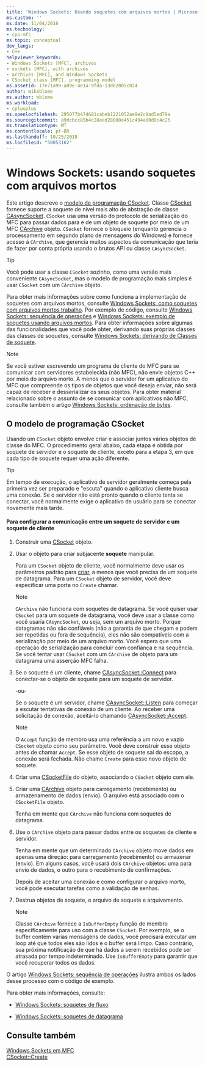 ```yaml
---
title: 'Windows Sockets: Usando soquetes com arquivos mortos | Microsoft Docs'
ms.custom: ''
ms.date: 11/04/2016
ms.technology:
- cpp-mfc
ms.topic: conceptual
dev_langs:
- C++
helpviewer_keywords:
- Windows Sockets [MFC], archives
- sockets [MFC], with archives
- archives [MFC], and Windows Sockets
- CSocket class [MFC], programming model
ms.assetid: 17e71a99-a09e-4e1a-9fda-13d62805c824
author: mikeblome
ms.author: mblome
ms.workload:
- cplusplus
ms.openlocfilehash: 295077b474681cabeb1221052ae9e2c9ad5ed79a
ms.sourcegitcommit: a9dcbcc85b4c28eed280d8e451c494a00d8c4c25
ms.translationtype: MT
ms.contentlocale: pt-BR
ms.lasthandoff: 10/25/2018
ms.locfileid: "50053162"
---
```

# <a name="windows-sockets-using-sockets-with-archives"></a>Windows Sockets: usando soquetes com arquivos mortos

Este artigo descreve o [modelo de programação CSocket](#_core_the_csocket_programming_model). Classe [CSocket](../mfc/reference/csocket-class.md) fornece suporte a soquete de nível mais alto de abstração de classe [CAsyncSocket](../mfc/reference/casyncsocket-class.md). `CSocket` usa uma versão do protocolo de serialização do MFC para passar dados para e de um objeto de soquete por meio de um MFC [CArchive](../mfc/reference/carchive-class.md) objeto. `CSocket` fornece o bloqueio (enquanto gerencia o processamento em segundo plano de mensagens do Windows) e fornece acesso à `CArchive`, que gerencia muitos aspectos da comunicação que teria de fazer por conta própria usando o brutos API ou classe `CAsyncSocket`.

> [!TIP]
>  Você pode usar a classe `CSocket` sozinho, como uma versão mais conveniente `CAsyncSocket`, mas o modelo de programação mais simples é usar `CSocket` com um `CArchive` objeto.

Para obter mais informações sobre como funciona a implementação de soquetes com arquivos mortos, consulte [Windows Sockets: como soquetes com arquivos mortos trabalho](../mfc/windows-sockets-how-sockets-with-archives-work.md). Por exemplo de código, consulte [Windows Sockets: sequência de operações](../mfc/windows-sockets-sequence-of-operations.md) e [Windows Sockets: exemplo de soquetes usando arquivos mortos](../mfc/windows-sockets-example-of-sockets-using-archives.md). Para obter informações sobre algumas das funcionalidades que você pode obter, derivando suas próprias classes das classes de soquetes, consulte [Windows Sockets: derivando de Classes de soquete](../mfc/windows-sockets-deriving-from-socket-classes.md).

> [!NOTE]
>  Se você estiver escrevendo um programa de cliente do MFC para se comunicar com servidores estabelecida (não MFC), não envie objetos C++ por meio do arquivo morto. A menos que o servidor for um aplicativo do MFC que compreende os tipos de objetos que você deseja enviar, não será capaz de receber e desserializar os seus objetos. Para obter material relacionado sobre o assunto de se comunicar com aplicativos não MFC, consulte também o artigo [Windows Sockets: ordenação de bytes](../mfc/windows-sockets-byte-ordering.md).

##  <a name="_core_the_csocket_programming_model"></a> O modelo de programação CSocket

Usando um `CSocket` objeto envolve criar e associar juntos vários objetos de classe do MFC. O procedimento geral abaixo, cada etapa é obtida por soquete de servidor e o soquete de cliente, exceto para a etapa 3, em que cada tipo de soquete requer uma ação diferente.

> [!TIP]
>  Em tempo de execução, o aplicativo de servidor geralmente começa pela primeira vez ser preparado e "escuta" quando o aplicativo cliente busca uma conexão. Se o servidor não está pronto quando o cliente tenta se conectar, você normalmente exige o aplicativo de usuário para se conectar novamente mais tarde.

#### <a name="to-set-up-communication-between-a-server-socket-and-a-client-socket"></a>Para configurar a comunicação entre um soquete de servidor e um soquete de cliente

1. Construir uma [CSocket](../mfc/reference/csocket-class.md) objeto.

1. Usar o objeto para criar subjacente **soquete** manipular.

   Para um `CSocket` objeto de cliente, você normalmente deve usar os parâmetros padrão para [criar](../mfc/reference/casyncsocket-class.md#create), a menos que você precisa de um soquete de datagrama. Para um `CSocket` objeto de servidor, você deve especificar uma porta no `Create` chamar.

    > [!NOTE]
    >  `CArchive` não funciona com soquetes de datagrama. Se você quiser usar `CSocket` para um soquete de datagrama, você deve usar a classe como você usaria `CAsyncSocket`, ou seja, sem um arquivo morto. Porque datagramas não são confiáveis (não a garantia de que chegam e podem ser repetidas ou fora de sequência), eles não são compatíveis com a serialização por meio de um arquivo morto. Você espera que uma operação de serialização para concluir com confiança e na sequência. Se você tentar usar `CSocket` com um `CArchive` de objeto para um datagrama uma asserção MFC falha.

1. Se o soquete é um cliente, chame [CAsyncSocket::Connect](../mfc/reference/casyncsocket-class.md#connect) para conectar-se o objeto de soquete para um soquete de servidor.

     -ou-

   Se o soquete é um servidor, chame [CAsyncSocket::Listen](../mfc/reference/casyncsocket-class.md#listen) para começar a escutar tentativas de conexão de um cliente. Ao receber uma solicitação de conexão, aceitá-lo chamando [CAsyncSocket::Accept](../mfc/reference/casyncsocket-class.md#accept).

    > [!NOTE]
    >  O `Accept` função de membro usa uma referência a um novo e vazio `CSocket` objeto como seu parâmetro. Você deve construir esse objeto antes de chamar `Accept`. Se esse objeto de soquete sai do escopo, a conexão será fechada. Não chame `Create` para esse novo objeto de soquete.

1. Criar uma [CSocketFile](../mfc/reference/csocketfile-class.md) do objeto, associando o `CSocket` objeto com ele.

1. Criar uma [CArchive](../mfc/reference/carchive-class.md) objeto para carregamento (recebimento) ou armazenamento de dados (envio). O arquivo está associado com o `CSocketFile` objeto.

   Tenha em mente que `CArchive` não funciona com soquetes de datagrama.

1. Use o `CArchive` objeto para passar dados entre os soquetes de cliente e servidor.

   Tenha em mente que um determinado `CArchive` objeto move dados em apenas uma direção: para carregamento (recebimento) ou armazenar (envio). Em alguns casos, você usará dois `CArchive` objetos: uma para envio de dados, o outro para o recebimento de confirmações.

   Depois de aceitar uma conexão e como configurar o arquivo morto, você pode executar tarefas como a validação de senhas.

1. Destrua objetos de soquete, o arquivo de soquete e arquivamento.

    > [!NOTE]
    >  Classe `CArchive` fornece a `IsBufferEmpty` função de membro especificamente para uso com a classe `CSocket`. Por exemplo, se o buffer contém várias mensagens de dados, você precisará executar um loop até que todos eles são lidos e o buffer será limpo. Caso contrário, sua próxima notificação de que há dados a serem recebidos pode ser atrasada por tempo indeterminado. Use `IsBufferEmpty` para garantir que você recuperar todos os dados.

O artigo [Windows Sockets: sequência de operações](../mfc/windows-sockets-sequence-of-operations.md) ilustra ambos os lados desse processo com o código de exemplo.

Para obter mais informações, consulte:

- [Windows Sockets: soquetes de fluxo](../mfc/windows-sockets-stream-sockets.md)

- [Windows Sockets: soquetes de datagrama](../mfc/windows-sockets-datagram-sockets.md)

## <a name="see-also"></a>Consulte também

[Windows Sockets em MFC](../mfc/windows-sockets-in-mfc.md)<br/>
[CSocket::Create](../mfc/reference/csocket-class.md#create)

